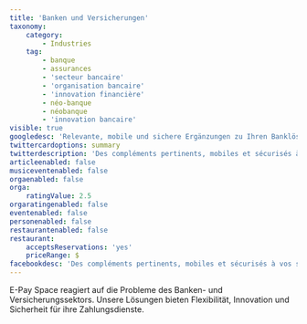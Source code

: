```yaml
---
title: 'Banken und Versicherungen'
taxonomy:
    category:
        - Industries
    tag:
        - banque
        - assurances
        - 'secteur bancaire'
        - 'organisation bancaire'
        - 'innovation financière'
        - néo-banque
        - néobanque
        - 'innovation bancaire'
visible: true
googledesc: 'Relevante, mobile und sichere Ergänzungen zu Ihren Banklösungen durch die Integration flexibler und anpassungsfähiger Spitzentechnologie.'
twittercardoptions: summary
twitterdescription: 'Des compléments pertinents, mobiles et sécurisés à vos solutions bancaires en intégrant une technologie de pointe souple et adaptative.'
articleenabled: false
musiceventenabled: false
orgaenabled: false
orga:
    ratingValue: 2.5
orgaratingenabled: false
eventenabled: false
personenabled: false
restaurantenabled: false
restaurant:
    acceptsReservations: 'yes'
    priceRange: $
facebookdesc: 'Des compléments pertinents, mobiles et sécurisés à vos solutions bancaires en intégrant une technologie de pointe souple et adaptative.'
---
```


E-Pay Space reagiert auf die Probleme des Banken- und Versicherungssektors. Unsere Lösungen bieten Flexibilität, Innovation und Sicherheit für ihre Zahlungsdienste.